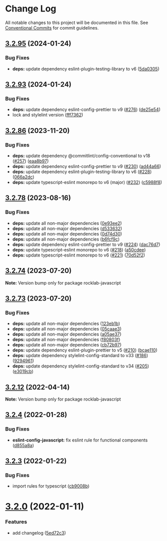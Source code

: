 # Change Log

All notable changes to this project will be documented in this file.
See [Conventional Commits](https://conventionalcommits.org) for commit guidelines.

## [3.2.95](https://github.com/cstn/rocklab-javascript/compare/v3.2.96...v3.2.95) (2024-01-24)

### Bug Fixes

- **deps:** update dependency eslint-plugin-testing-library to v6 ([5da0305](https://github.com/cstn/rocklab-javascript/commit/5da03056e87c91e29a2dc01fc6d910fecc10c7f4))

## [3.2.93](https://github.com/cstn/rocklab-javascript/compare/v3.2.95...v3.2.93) (2024-01-24)

### Bug Fixes

- **deps:** update dependency eslint-config-prettier to v9 ([#276](https://github.com/cstn/rocklab-javascript/issues/276)) ([de25e54](https://github.com/cstn/rocklab-javascript/commit/de25e54a0351b09e28c76e059a7d1accbf8c5211))
- lock and stylelint version ([fff7362](https://github.com/cstn/rocklab-javascript/commit/fff7362e3bcc7e5c47355971fe11a3f78bc18cfd))

## [3.2.86](https://github.com/cstn/rocklab-javascript/compare/v3.2.78...v3.2.86) (2023-11-20)

### Bug Fixes

- **deps:** update dependency @commitlint/config-conventional to v18 ([#257](https://github.com/cstn/rocklab-javascript/issues/257)) ([eaa8b97](https://github.com/cstn/rocklab-javascript/commit/eaa8b9718d79ef8246c7d695eb4864ae4920648f))
- **deps:** update dependency eslint-config-prettier to v9 ([#230](https://github.com/cstn/rocklab-javascript/issues/230)) ([ad44a66](https://github.com/cstn/rocklab-javascript/commit/ad44a66e1663c303b21cc4c16c79428ba434da70))
- **deps:** update dependency eslint-plugin-testing-library to v6 ([#228](https://github.com/cstn/rocklab-javascript/issues/228)) ([066a2dc](https://github.com/cstn/rocklab-javascript/commit/066a2dc4006464d046ed66ed24c3ce371d1d6f6a))
- **deps:** update typescript-eslint monorepo to v6 (major) ([#232](https://github.com/cstn/rocklab-javascript/issues/232)) ([c5988f8](https://github.com/cstn/rocklab-javascript/commit/c5988f83d34f364613cced5560430c63c1c81fc2))

## [3.2.78](https://github.com/cstn/rocklab-javascript/compare/v3.2.73...v3.2.78) (2023-08-16)

### Bug Fixes

- **deps:** update all non-major dependencies ([0e93ee2](https://github.com/cstn/rocklab-javascript/commit/0e93ee2a56ec2a2815da39afb94a55b58785a6f8))
- **deps:** update all non-major dependencies ([d533632](https://github.com/cstn/rocklab-javascript/commit/d533632538220c2ee2bd1c3f90de1209b055353c))
- **deps:** update all non-major dependencies ([0d74d30](https://github.com/cstn/rocklab-javascript/commit/0d74d302694bea66aaf7c3d1fc160b7a62359c2b))
- **deps:** update all non-major dependencies ([b6fcf9c](https://github.com/cstn/rocklab-javascript/commit/b6fcf9c7de7c45723026eb4f59572783b6754d20))
- **deps:** update dependency eslint-config-prettier to v9 ([#224](https://github.com/cstn/rocklab-javascript/issues/224)) ([dac76d7](https://github.com/cstn/rocklab-javascript/commit/dac76d7e0790c563df5cd4a1c95ff04a50ef725c))
- **deps:** update typescript-eslint monorepo to v6 ([#218](https://github.com/cstn/rocklab-javascript/issues/218)) ([a50cdee](https://github.com/cstn/rocklab-javascript/commit/a50cdee21ac5b94b72827c48e9b4da212675abb5))
- **deps:** update typescript-eslint monorepo to v6 ([#221](https://github.com/cstn/rocklab-javascript/issues/221)) ([70d52f2](https://github.com/cstn/rocklab-javascript/commit/70d52f2f8b9c6d4a8a92b57313f8b7f8cb058fbd))

## [3.2.74](https://github.com/cstn/rocklab-javascript/compare/v3.2.73...v3.2.74) (2023-07-20)

**Note:** Version bump only for package rocklab-javascript

## [3.2.73](https://github.com/cstn/rocklab-javascript/compare/v3.2.59...v3.2.73) (2023-07-20)

### Bug Fixes

- **deps:** update all non-major dependencies ([123eb1b](https://github.com/cstn/rocklab-javascript/commit/123eb1b32696fd46ca49e7699d0c7446eee19428))
- **deps:** update all non-major dependencies ([05caae3](https://github.com/cstn/rocklab-javascript/commit/05caae33c39dc795e784c302564ce9165cdfe6d6))
- **deps:** update all non-major dependencies ([a05ae37](https://github.com/cstn/rocklab-javascript/commit/a05ae374b61f12e319a0790b459d2bf5dd6a14fa))
- **deps:** update all non-major dependencies ([f80803f](https://github.com/cstn/rocklab-javascript/commit/f80803f962f35db3e61e4bfa248cdde9421670ff))
- **deps:** update all non-major dependencies ([cb72b97](https://github.com/cstn/rocklab-javascript/commit/cb72b971698a9816131d02790db895719e8cefae))
- **deps:** update dependency eslint-plugin-prettier to v5 ([#210](https://github.com/cstn/rocklab-javascript/issues/210)) ([bcae110](https://github.com/cstn/rocklab-javascript/commit/bcae1108afee49f6702e9bf86ee5b6f6a9d52365))
- **deps:** update dependency stylelint-config-standard to v33 ([#186](https://github.com/cstn/rocklab-javascript/issues/186)) ([9294961](https://github.com/cstn/rocklab-javascript/commit/9294961ac99f9e1dc6654868974d4c9c8deb2e4f))
- **deps:** update dependency stylelint-config-standard to v34 ([#205](https://github.com/cstn/rocklab-javascript/issues/205)) ([e3019cb](https://github.com/cstn/rocklab-javascript/commit/e3019cbf39fcc29ee5aa849df4267b6e48c111ec))

## [3.2.12](https://github.com/cstn/rocklab-javascript/compare/v3.2.11...v3.2.12) (2022-04-14)

**Note:** Version bump only for package rocklab-javascript

## [3.2.4](https://github.com/cstn/rocklab-javascript/compare/v3.2.1...v3.2.4) (2022-01-28)

### Bug Fixes

- **eslint-config-javascript:** fix eslint rule for functional components ([d855a8a](https://github.com/cstn/rocklab-javascript/commit/d855a8ac8b824fc6b8ac53eaa8d9145688429c39))

## [3.2.3](https://github.com/cstn/rocklab-javascript/compare/v3.2.1...v3.2.3) (2022-01-22)

### Bug Fixes

- import rules for typescript ([cb9008b](https://github.com/cstn/rocklab-javascript/commit/cb9008b76680743ae6a800129509a4fc96eeb46e))

# [3.2.0](https://github.com/cstn/rocklab-javascript/compare/v3.0.7...v3.2.0) (2022-01-11)

### Features

- add changelog ([5ed72c3](https://github.com/cstn/rocklab-javascript/commit/5ed72c369e2e5e27d3853ab389fd4ef41d762003))
